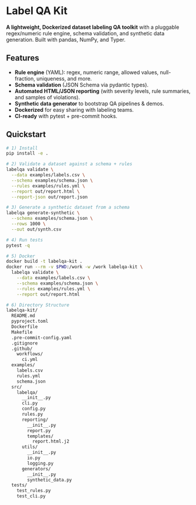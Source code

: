 # Label QA Kit

**A lightweight, Dockerized dataset labeling QA toolkit** with a pluggable regex/numeric rule engine, schema validation, and synthetic data generation. Built with pandas, NumPy, and Typer.

## Features

- **Rule engine** (YAML): regex, numeric range, allowed values, null-fraction, uniqueness, and more.
- **Schema validation** (JSON Schema via pydantic types).
- **Automated HTML/JSON reporting** (with severity levels, rule summaries, and samples of violations).
- **Synthetic data generator** to bootstrap QA pipelines & demos.
- **Dockerized** for easy sharing with labeling teams.
- **CI-ready** with pytest + pre-commit hooks.

## Quickstart

```bash
# 1) Install
pip install -e .

# 2) Validate a dataset against a schema + rules
labelqa validate \
  --data examples/labels.csv \
  --schema examples/schema.json \
  --rules examples/rules.yml \
  --report out/report.html \
  --report-json out/report.json

# 3) Generate a synthetic dataset from a schema
labelqa generate-synthetic \
  --schema examples/schema.json \
  --rows 1000 \
  --out out/synth.csv

# 4) Run tests
pytest -q

# 5) Docker
docker build -t labelqa-kit .
docker run --rm -v $PWD:/work -w /work labelqa-kit \
  labelqa validate \
    --data examples/labels.csv \
    --schema examples/schema.json \
    --rules examples/rules.yml \
    --report out/report.html

# 6) Directory Structure
labelqa-kit/
  README.md  
  pyproject.toml  
  Dockerfile  
  Makefile  
  .pre-commit-config.yaml  
  .gitignore    
  .github/
    workflows/
      ci.yml
  examples/
    labels.csv  
    rules.yml  
    schema.json  
  src/
    labelqa/
      __init__.py  
      cli.py  
      config.py  
      rules.py  
      reporting/
        __init__.py  
        report.py  
        templates/
          report.html.j2  
      utils/
        __init__.py  
        io.py  
        logging.py  
      generators/
        __init__.py  
        synthetic_data.py  
  tests/
    test_rules.py  
    test_cli.py  

